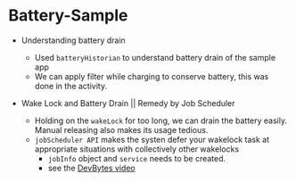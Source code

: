 # Battery-Sample

* Understanding battery drain
  * Used `batteryHistorian` to understand battery drain of the sample app
  * We can apply filter while charging to conserve battery, this was done in the activity.

* Wake Lock and Battery Drain || Remedy by Job Scheduler
  * Holding on the `wakeLock` for too long, we can drain the battery easily. Manual releasing also makes its usage tedious.
  * `jobScheduler API` makes the systen defer your wakelock task at appropriate situations with collectively other wakelocks
    *  `jobInfo` object and `service` needs to be created.
    * see the [DevBytes video](https://www.youtube.com/watch?v=QdINLG5QrJc&feature=youtu.be)
